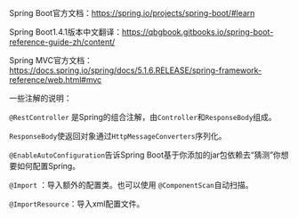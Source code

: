 Spring Boot官方文档：https://spring.io/projects/spring-boot/#learn

Spring Boot1.4.1版本中文翻译：https://qbgbook.gitbooks.io/spring-boot-reference-guide-zh/content/

Spring MVC官方文档：https://docs.spring.io/spring/docs/5.1.6.RELEASE/spring-framework-reference/web.html#mvc



一些注解的说明：

`@RestController` 是Spring的组合注解，由`Controller`和`ResponseBody`组成。

`ResponseBody`使返回对象通过`HttpMessageConverters`序列化。

 `@EnableAutoConfiguration`告诉Spring Boot基于你添加的jar包依赖去“猜测”你想要如何配置Spring。

`@Import` ：导入额外的配置类。也可以使用 `@ComponentScan`自动扫描。

 `@ImportResource`：导入xml配置文件。